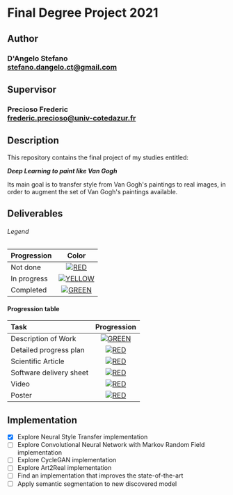# Final Degree Project 2021

## Author 
### D'Angelo Stefano <br>stefano.dangelo.ct@gmail.com
## Supervisor
### Precioso Frederic <br>frederic.precioso@univ-cotedazur.fr 

## Description
This repository contains the final project of my studies entitled:

__*Deep Learning to paint like Van Gogh*__

Its main goal is to transfer style from Van Gogh's paintings to real images, in order to augment the set of Van Gogh's paintings available.

## Deliverables

###### Legend
| Progression | Color |
|:-----------------------|:------------------------------------:|
| Not done | [![RED](http://placehold.it/15/f03c15/f03c15)](#) |
| In progress | [![YELLOW](http://placehold.it/15/ffdd00/ffdd00)](#) |
| Completed | [![GREEN](http://placehold.it/15/44bb44/44bb44)](#) |

#### Progression table
| Task | Progression |
|:-----------------------|:------------------------------------:|
| Description of Work | [![GREEN](http://placehold.it/15/44bb44/44bb44)](#) |
| Detailed progress plan | [![RED](http://placehold.it/15/f03c15/f03c15)](#) |
| Scientific Article | [![RED](http://placehold.it/15/f03c15/f03c15)](#) |
| Software delivery sheet | [![RED](http://placehold.it/15/f03c15/f03c15)](#) |
| Video | [![RED](http://placehold.it/15/f03c15/f03c15)](#) |
| Poster | [![RED](http://placehold.it/15/f03c15/f03c15)](#) |

## Implementation

- [x] Explore Neural Style Transfer implementation
- [ ] Explore Convolutional Neural Network with Markov Random Field implementation
- [ ] Explore CycleGAN implementation
- [ ] Explore Art2Real implementation
- [ ] Find an implementation that improves the state-of-the-art
- [ ] Apply semantic segmentation to new discovered model
